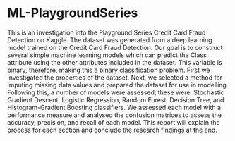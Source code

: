 # ML-PlaygroundSeries

This is an investigation into the Playground Series Credit Card Fraud Detection on Kaggle. The
dataset was generated from a deep learning model trained on the Credit Card Fraud Detection. Our goal
is to construct several simple machine learning models which can predict the Class attribute using the
other attributes included in the dataset. This variable is binary, therefore, making this a binary
classification problem. First we investigated the properties of the dataset. Next, we selected a method for
imputing missing data values and prepared the dataset for use in modelling. Following this, a number of
models were assessed, these were: Stochastic Gradient Descent, Logistic Regression, Random Forest,
Decision Tree, and Histogram-Gradient Boosting classifiers. We assessed each model with a
performance measure and analysed the confusion matrices to assess the accuracy, precision, and recall
of each model. This report will explain the process for each section and conclude the research findings at
the end.


